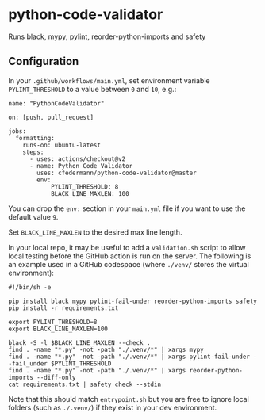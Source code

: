 # python-code-validator
Runs black, mypy, pylint, reorder-python-imports and safety

## Configuration
In your `.github/workflows/main.yml`, set environment variable `PYLINT_THRESHOLD` to a value between `0` and `10`, e.g.:

    name: "PythonCodeValidator"
    
    on: [push, pull_request]
    
    jobs:
      formatting:
        runs-on: ubuntu-latest
        steps:
          - uses: actions/checkout@v2
          - name: Python Code Validator
            uses: cfedermann/python-code-validator@master
            env:
                PYLINT_THRESHOLD: 8
                BLACK_LINE_MAXLEN: 100

You can drop the `env:` section in your `main.yml` file if you want to use the default value `9`.

Set `BLACK_LINE_MAXLEN` to the desired max line length.

In your local repo, it may be useful to add a `validation.sh` script to allow local testing before the GitHub action is run on the server. The following is an example used in a GitHub codespace (where `./venv/` stores the virtual environment):

    #!/bin/sh -e

    pip install black mypy pylint-fail-under reorder-python-imports safety
    pip install -r requirements.txt

    export PYLINT_THRESHOLD=8
    export BLACK_LINE_MAXLEN=100

    black -S -l $BLACK_LINE_MAXLEN --check .
    find . -name "*.py" -not -path "./.venv/*" | xargs mypy
    find . -name "*.py" -not -path "./.venv/*" | xargs pylint-fail-under --fail_under $PYLINT_THRESHOLD
    find . -name "*.py" -not -path "./.venv/*" | xargs reorder-python-imports --diff-only
    cat requirements.txt | safety check --stdin
    
Note that this should match `entrypoint.sh` but you are free to ignore local folders (such as `./.venv/`) if they exist in your dev environment.
